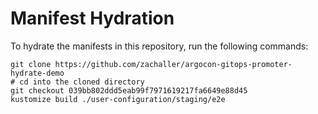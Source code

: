 # Manifest Hydration

To hydrate the manifests in this repository, run the following commands:

```shell
git clone https://github.com/zachaller/argocon-gitops-promoter-hydrate-demo
# cd into the cloned directory
git checkout 039bb802ddd5eab99f7971619217fa6649e88d45
kustomize build ./user-configuration/staging/e2e
```

